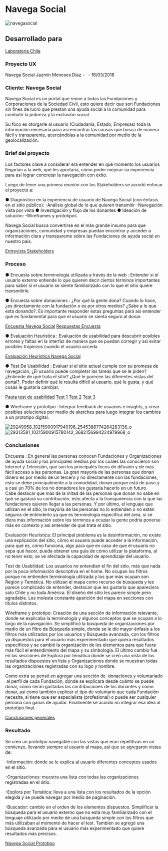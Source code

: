 # Navega Social

![navegasocial](https://user-images.githubusercontent.com/32287743/38059378-94259942-32bc-11e8-9532-44923cf73e4c.jpg)

## Desarrollado para
[Laboratoria Chile](http://www.laboratoria.la/)

### Proyecto UX
Navega Social
Jazmín Meneses Díaz - ​ <Laboratoria> ​ - 16/03/2018

### Cliente: Navega Social
 
Navega Social es un portal que reúne a todas las Fundaciones y 
Corporaciones de la Sociedad Civil, esto quiere decir que son 
Fundaciones sin fines de lucro que prestan una ayuda social a la 
comunidad para combatir la pobreza y la exclusión social. 
 
Su foco es otorgarle al usuario (Ciudadanía, Estado, Empresas) toda la 
información necesaria para así encontrar las causas que busca de 
manera fácil y transparente, acercándolas a la comunidad por medio de 
la geolocalización. 
 
 ### Brief del proyecto
 
 Los factores clave a considerar era entender en qué momento los 
usuarios llegarían a la web, qué les aportaría, cómo poder mejorar su 
experiencia para así lograr concretar la navegación con éxito. 
 
 Luego de tener una primera reunión con los Stakeholders se acordó 
enfocar el proyecto a: 

● Diagnóstico en la experiencia de usuario de Navega Social (con 
énfasis en el sitio público): 
  -Análisis global de lo que quieren transmitir 
  -Navegación vista por vista 
● Investigación y flujo de los donantes 
● Ideación de solución: 
  -Wireframes y prototipos 
 
 Navega Social busca convertirse en el más grande insumo para que 
organizaciones, comunidad y empresas puedan encontrar y acceder a 
información clara y transparente sobre las Fundaciones de ayuda social 
en nuestro país.  


[Entrevista Stakeholders](https://docs.google.com/document/d/1xzf1GHMpMrJtS3siI5e-hwIhhotfE3dgdXonkn9z2r0/edit?usp=sharing)
 
### Proceso
 
● Encuesta sobre terminología utilizada a través de la web​ : 
Entender si el usuario externo entiende lo que quieren decir ciertos 
términos importantes para saber si el usuario se siente 
familiarizado con lo que el sitio quiere transmitirle. 
 
● Encuesta sobre donaciones​ : ¿Por qué la gente dona? Cuando lo
hace, ¿es directamente con la fundación o es por otros medios?
¿Sabe a lo que está donando?. Es importante responder éstas
preguntas para así entender qué es fundamental para que el
usuario se sienta seguro al donar.

[Encuesta Navega Social](https://docs.google.com/forms/d/e/1FAIpQLSdES152ZUXExc1W-YNKNmh5VM4bSFmaT_fw8MWBwdS6c6g1jA/viewform?usp=sf_link)
[Respuestas Encuesta](https://docs.google.com/spreadsheets/d/1FapP5Z3JEFTw0V5cBiZWWqp6bZC9J7n1sIlINMiTX0Q/edit?usp=sharing)

● Evaluación Heurística​ : Evaluación de usabilidad para descubrir 
posibles errores y faltas en la interfaz de manera que se puedan 
corregir y así evitar posibles tropiezos cuando el usuario acceda. 
 
[Evaluación Heurística Navega Social](https://docs.google.com/spreadsheets/d/1Kc4jNyjjQUKNUNzmkz5vyHSmIEW3ytlmvqNjJrULEr8/edit?usp=sharing)
 
● Test De Usabilidad​ : Evaluar si el sitio actual cumple con su 
promesa de navegación, ¿El usuario puede completar las tareas 
que se le piden? ¿Entiende de qué trata el sitio? ¿Qué le parecen 
las diferentes vistas del portal?. Poder definir qué le resulta difícil 
al usuario, qué le gusta, y qué cosas le gustaría cambiar. 
 
[Pauta test de usabilidad](https://docs.google.com/document/d/1H22NbplOXCpxSl540PQR7jX-YGi29M0xRljWbg-INgM/edit?usp=sharing)
[Test 1](https://docs.google.com/document/d/1VceFnrwFR8ThSYhB4snSsN0KadT2e3i606zH4EoI8R0/edit?usp=sharing)
[Test 2](https://docs.google.com/document/d/1gGtwOV4hKSNRmgUkW0kFZjcCv4ztATOpYXxBW8DIL3U/edit?usp=sharing)
[Test 3](https://docs.google.com/document/d/1Mrqs9vqlzgjxS2rzLagF2A9--tXV1gHLSxxNWL266e0/edit?usp=sharing)
 
● Wireframe y prototipo​ : Integrar feedback de usuarios e insights, y 
crear posibles soluciones por medio de sketches para luego 
integrar los cambios a un prototipo digital. 
 
 ![29249958_10215900917940196_2545386774264283136_o](https://user-images.githubusercontent.com/32287743/38064993-56da0bac-32d7-11e8-9dda-6324989f7a90.jpg) ![29313581_10215900915780142_3682156994224979968_o](https://user-images.githubusercontent.com/32287743/38065011-6d45fe1e-32d7-11e8-8fff-d5af7e51d356.jpg)

 
 
 

 
### Conclusiones
 
Encuesta : En general las personas conocen Fundaciones y 
Organizaciones de ayuda social y los principales medios por los cuales 
las conocieron son Internet y Televisión, que son los principales focos 
de difusión y de más fácil acceso a las personas. 
La gran mayoría de las personas que donan dinero es por medio de un 
tercero y no directamente con las fundaciones, esto se debe 
principalmente a la comodidad, donan porque está de paso y a casi un 
70% de los no donadores les gustaría hacerlo en un futuro.  
Cabe destacar que más de la mitad de las personas que donan no sabe 
en qué se gastará su contribución, esto afecta a la transparencia con la 
que las fundaciones quieren llegar a las personas. 
Y por último, el lenguaje que utilizan en el sitio, la mayoría de las 
personas no lo entienden o no están seguros de entenderlo ya que es 
terminología específica del área, si se diera más información sobre los 
términos a ocupar la gente podría ponerse más en contexto y así 
entender de qué trata el sitio. 
 
 
 Evaluación Heurística: El principal problema es la desinformación, no 
existe una explicación del sitio, cómo el usuario puede acceder a la 
información, para qué es, cómo funciona, algo para que en caso de que 
el usuario no sepa qué hacer, pueda obtener una guía de cómo utilizar la 
plataforma, al no tener esto, se ve afectada la capacidad de aprendizaje 
del usuario.  
 
Test de Usabilidad: Los usuarios no entendían el fin del sitio, más que 
nada por la poca información descriptiva en el home. No ocupan los 
filtros porque no entienden terminología utilizada y los que más ocupan 
son Región y Temática.  No utilizan el mapa como recurso de búsqueda y 
les parece complicado de entender, destacan que les gustaría que 
apareciera solo Chile y no toda América. El diseño del sitio les parece 
simple pero agradable. Les molesta constante aparición del mapa en 
secciones con títulos distintos. 
 
Wireframe y prototipo: Creación de una sección de información 
relevante, donde se explicaba la terminología y algunos conceptos que 
se ocupan a lo largo de la navegación. Se simplificó la búsqueda de 
organizaciones por medio de un filtro de Búsqueda simple, donde se le 
dio mayor énfasis a los filtros más utilizados por los usuarios y 
Búsqueda avanzada, con los filtros ya dispuestos para el usuario más 
experimentado que quiera resultados específicos y se cambió la 
organización de los elementos para que fuera más fácil el entendimiento 
del mapa y su simbología. El último cambio fue en las secciones de 
Explora por temática donde se creó una vista de los resultados 
dispuestos en lista y Organizaciones donde se muestran todas las 
organizaciones registradas con su logo y nombre.  
 
 
 
 
 
 
 Como extra se pensó en agregar una sección de ​ donaciones y 
voluntariado ​ al perfil de cada Fundación, dónde se explicara desde 
cuánto se puede donar, cómo serán gastadas las contribuciones de los 
donantes y cómo donar, así como también explicar el tipo de voluntario 
que cada Fundación necesita, si tiene que ser especialista (profesional) 
o puede ser cualquier persona con ganas de ayudar. Finalmente se 
acordó no integrar esa idea al prototipo final. 
 
[Conclusiones generales](https://docs.google.com/document/d/1sjv_nz9oMxI2_dcNrgGPu5unODUhEuBSsq1LsbAXA3A/edit?usp=sharing)
 
### Resultado
 
Se creó un prototipo navegable con las vistas que eran repetitivas 
en un comienzo, llevando siempre al usuario al mapa, así que se 
agregaron vistas de:  
 
-Información: dónde se le explica al usuario diferentes conceptos 
usados en el sitio.  
 
-Organizaciones: muestra una lista con todas las organizaciones 
registradas en el sitio. 
 
-Explora por Temática: lleva a una lista con los resultados de la opción 
elegida y se puede navegar por medio de paginación. 
 
-Buscador: cambio en el orden de los elementos dispuestos. Simplificar 
la búsqueda para el usuario externo que no está muy familiarizado con 
el lenguaje utilizado por medio de una búsqueda simple con los filtros 
que más utilizaban al momento de hacer el test. También se agregó una 
búsqueda avanzada para el usuario más experimentado que quiere 
resultados más precisos.  
 
 
 
 
 
 
 
  
 
  
[Navega Social Prototipo](https://www.figma.com/proto/U776Wv8Z5enM2AB6beocNhxF/Navega-Social?node-id=72%3A2&scaling=contain)
